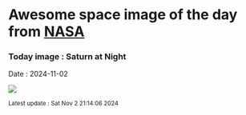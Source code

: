 
# Awesome space image of the day from [NASA](https://api.nasa.gov/)

### Today image : Saturn at Night
Date : 2024-11-02

![](https://apod.nasa.gov/apod/image/2411/LastRingPortrait_Cassini_1080.jpg)

<small>Latest update : Sat Nov  2 21:14:06 2024</small>
        